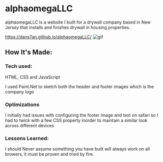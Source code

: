 # alphaomegaLLC
alphaomegaLLC is a website I built for a drywall company based in New Jersey that installs and finishes drywall in housing properties.

https://dans7an.github.io/alphaomegaLLC/
![gif](demo.gif)

## How It's Made:
### Tech used:
HTML, CSS and JavaScript

I used Paint.Net to sketch both the header and footer images which is the company logo

<h3>Optimizations</h3>
I initially had issues with configuring the footer image and text on safari so I had to twick with a few CSS property inorder to maintain a similar look across different devices

<h3>Lessons Learned:</h3>
I should Never assume something you have built will always work on all browers, it must be proven and tried by fire.
